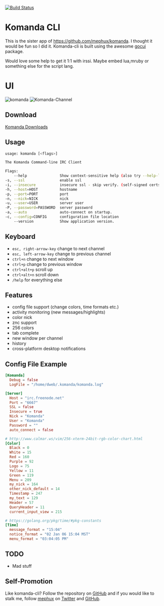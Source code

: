 [![Build Status](http://komanda.io:8080/api/badges/mephux/komanda-cli/status.svg)](http://komanda.io:8080/mephux/komanda-cli)

# Komanda CLI

This is the sister app of https://github.com/mephux/komanda. 
I thought it would be fun so I did it. Komanda-cli is built using the awesome [gocui](https://github.com/jroimartin/gocui) package.

Would love some help to get it 1:1 with irssi. 
Maybe embed lua,mruby or something else for the script lang.

# UI

![komanda](http://i.imgur.com/UbBYVRq.png)
![Komanda-Channel](http://i.imgur.com/4vjrNxg.png)

## Download

  [Komanda Downloads](https://github.com/mephux/komanda-cli/releases)

## Usage

  ```bash
usage: komanda [<flags>]

The Komanda Command-line IRC Client

Flags:
      --help               Show context-sensitive help (also try --help-long and --help-man).
  -s, --ssl                enable ssl
  -i, --insecure           insecure ssl - skip verify. (self-signed certs)
  -h, --host=HOST          hostname
  -p, --port=PORT          port
  -n, --nick=NICK          nick
  -u, --user=USER          server user
  -P, --password=PASSWORD  server password
  -a, --auto               auto-connect on startup.
  -c, --config=CONFIG      configuration file location
      --version            Show application version.
  ```

## Keyboard

  * `esc, right-arrow-key` change to next channel
  * `esc, left-arrow-key` change to previous channel
  * `ctrl+n` change to next window
  * `ctrl+p` change to previous window
  * `ctrl+alt+p` scroll up
  * `ctrl+alt+n` scroll down
  * `/help` for everything else

## Features

  * config file support (change colors, time formats etc.)
  * activity monitoring (new messages/highlights)
  * color nick
  * znc support
  * 256 colors
  * tab complete
  * new window per channel
  * history
  * cross-platform desktop notifications

## Config File Example

```toml
[Komanda]
  Debug = false
  LogFile = "/home/dweb/.komanda/komanda.log"

[Server]
  Host = "irc.freenode.net"
  Port = "6667"
  SSL = false
  Insecure = true
  Nick = "Komanda"
  User = "Komanda"
  Password = ""
  auto_connect = false

# http://www.calmar.ws/vim/256-xterm-24bit-rgb-color-chart.html
[Color]
  Black = 0
  White = 15
  Red = 160
  Purple = 92
  Logo = 75
  Yellow = 11
  Green = 119
  Menu = 209
  my_nick = 164
  other_nick_default = 14
  Timestamp = 247
  my_text = 129
  Header = 57
  QueryHeader = 11
  current_input_view = 215

# https://golang.org/pkg/time/#pkg-constants
[Time]
  message_format = "15:04"
  notice_format = "02 Jan 06 15:04 MST"
  menu_format = "03:04:05 PM"
```

## TODO

  * Mad stuff

## Self-Promotion

Like komanda-cli? Follow the repository on
[GitHub](https://github.com/mephux/komanda-cli) and if
you would like to stalk me, follow [mephux](http://dweb.io/) on
[Twitter](http://twitter.com/mephux) and
[GitHub](https://github.com/mephux).
